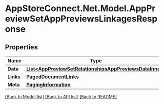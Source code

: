 # AppStoreConnect.Net.Model.AppPreviewSetAppPreviewsLinkagesResponse

## Properties

Name | Type | Description | Notes
------------ | ------------- | ------------- | -------------
**Data** | [**List&lt;AppPreviewSetRelationshipsAppPreviewsDataInner&gt;**](AppPreviewSetRelationshipsAppPreviewsDataInner.md) |  | 
**Links** | [**PagedDocumentLinks**](PagedDocumentLinks.md) |  | 
**Meta** | [**PagingInformation**](PagingInformation.md) |  | [optional] 

[[Back to Model list]](../README.md#documentation-for-models) [[Back to API list]](../README.md#documentation-for-api-endpoints) [[Back to README]](../README.md)

